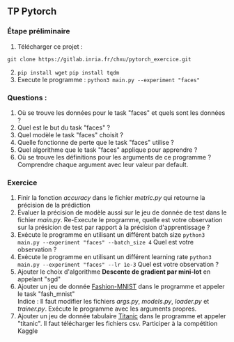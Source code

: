 ## TP Pytorch 

### Étape préliminaire
1. Télécharger ce projet :

`git clone https://gitlab.inria.fr/chxu/pytorch_exercice.git`

2. `pip install wget`
   `pip install tqdm`
3. Execute le programme :
       `python3 main.py --experiment "faces"`

### Questions : 
1. Où se trouve les données pour le task "faces" et quels sont les données ?
2. Quel est le but du task "faces" ?
3. Quel modèle le task "faces" choisit ? 
4. Quelle fonctionne de perte que le task "faces" utilise ?
5. Quel algorithme que le task "faces" applique pour apprendre ? 
6. Où se trouve les définitions pour les arguments de ce programme ? Comprendre chaque argument avec 
leur valeur par default.

### Exercice
1. Finir la fonction *accuracy* dans le fichier *metric.py* qui retourne la précision de la prédiction
2. Évaluer la précision de modèle aussi sur le jeu de donnée de test dans le fichier *main.py*. 
   Re-Execute le programme, quelle est votre observation sur la présicion de test 
par rapport à la précision d'apprentissage ?
3. Exécute le programme en utilisant un différent batch size 
   `python3 main.py --experiment "faces" --batch_size 4`
    Quel est votre observation ?
4. Exécute le programme en utilisant un différent learning rate
    `python3 main.py --experiment "faces" --lr 1e-3`
    Quel est votre observation ? 
5. Ajouter le choix d'algorithme **Descente de gradient par mini-lot** en appelant "sgd"
6. Ajouter un jeu de donnée [Fashion-MNIST](https://pytorch.org/vision/0.8/datasets.html#fashion-mnist) dans le programme et appeler le task "fash_mnist"  
   Indice : Il faut modifier les fichiers *args.py*, *models.py*,
*loader.py* et *trainer.py*. Exécute le programme avec les arguments propres. 
7. Ajouter un jeu de donnée tabulaire [Titanic](https://www.kaggle.com/competitions/titanic/data?select=train.csv) dans le programme 
et appeler "titanic". Il faut télécharger les fichiers csv. Participer à la compétition Kaggle 